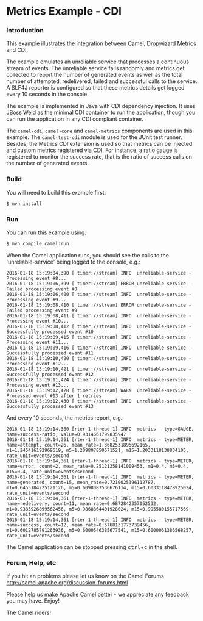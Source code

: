 # Metrics Example - CDI

### Introduction

This example illustrates the integration between Camel, Dropwizard Metrics and CDI.

The example emulates an unreliable service that processes a continuous stream of events.
The unreliable service fails randomly and metrics get collected to report
the number of generated events as well as the total number of attempted, redelivered,
failed and successful calls to the service. A SLF4J reporter is configured so that
these metrics details get logged every 10 seconds in the console.

The example is implemented in Java with CDI dependency injection. It uses JBoss Weld
as the minimal CDI container to run the application, though you can run the application
in any CDI compliant container.

The `camel-cdi`, `camel-core` and `camel-metrics` components are used in this example.
The `camel-test-cdi` module is used for the JUnit test runner.
Besides, the Metrics CDI extension is used so that metrics can be injected
and custom metrics registered via CDI. For instance, a ratio gauge is registered
to monitor the success rate, that is the ratio of success calls on the number
of generated events.

### Build

You will need to build this example first:

```sh
$ mvn install
```

### Run

You can run this example using:

```sh
$ mvn compile camel:run
```

When the Camel application runs, you should see the calls to the 'unreliable-service' being logged to the console, e.g.:
```
2016-01-18 15:19:04,390 [ timer://stream] INFO  unreliable-service - Processing event #8...
2016-01-18 15:19:06,399 [ timer://stream] ERROR unreliable-service - Failed processing event #8
2016-01-18 15:19:06,400 [ timer://stream] INFO  unreliable-service - Processing event #9...
2016-01-18 15:19:08,410 [ timer://stream] ERROR unreliable-service - Failed processing event #9
2016-01-18 15:19:08,411 [ timer://stream] INFO  unreliable-service - Processing event #10...
2016-01-18 15:19:08,412 [ timer://stream] INFO  unreliable-service - Successfully processed event #10
2016-01-18 15:19:09,415 [ timer://stream] INFO  unreliable-service - Processing event #11...
2016-01-18 15:19:09,416 [ timer://stream] INFO  unreliable-service - Successfully processed event #11
2016-01-18 15:19:10,420 [ timer://stream] INFO  unreliable-service - Processing event #12...
2016-01-18 15:19:10,421 [ timer://stream] INFO  unreliable-service - Successfully processed event #12
2016-01-18 15:19:11,424 [ timer://stream] INFO  unreliable-service - Processing event #13...
2016-01-18 15:19:12,428 [ timer://stream] WARN  unreliable-service - Processed event #13 after 1 retries
2016-01-18 15:19:12,430 [ timer://stream] INFO  unreliable-service - Successfully processed event #13
```

And every 10 seconds, the metrics report, e.g.:
```
2016-01-18 15:19:14,360 [rter-1-thread-1] INFO  metrics - type=GAUGE, name=success-ratio, value=0.9314661799835947
2016-01-18 15:19:14,361 [rter-1-thread-1] INFO  metrics - type=METER, name=attempt, count=26, mean_rate=1.3682531895692165, m1=1.245416192969619, m5=1.209807850571521, m15=1.2033118138834105, rate_unit=events/second
2016-01-18 15:19:14,361 [rter-1-thread-1] INFO  metrics - type=METER, name=error, count=2, mean_rate=0.25121358141009453, m1=0.4, m5=0.4, m15=0.4, rate_unit=events/second
2016-01-18 15:19:14,361 [rter-1-thread-1] INFO  metrics - type=METER, name=generated, count=15, mean_rate=0.7210025396112787, m1=0.6455184225121126, m5=0.6098087536676114, m15=0.6033118478925024, rate_unit=events/second
2016-01-18 15:19:14,361 [rter-1-thread-1] INFO  metrics - type=METER, name=redelivery, count=11, mean_rate=0.6872842357052532, m1=0.9385926899562456, m5=0.9868864401928024, m15=0.995580155717569, rate_unit=events/second
2016-01-18 15:19:14,361 [rter-1-thread-1] INFO  metrics - type=METER, name=success, count=12, mean_rate=0.5768131773739456, m1=0.6012785791263936, m5=0.6000546385677541, m15=0.6000061386568257, rate_unit=events/second
```

The Camel application can be stopped pressing <kbd>ctrl</kbd>+<kbd>c</kbd> in the shell.

### Forum, Help, etc

If you hit an problems please let us know on the Camel Forums
<http://camel.apache.org/discussion-forums.html>

Please help us make Apache Camel better - we appreciate any feedback you may have. Enjoy!

The Camel riders!
